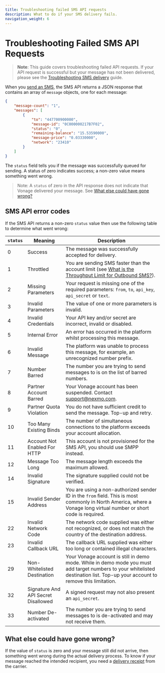 ```yaml
---
title: Troubleshooting failed SMS API requests
description: What to do if your SMS delivery fails.
navigation_weight: 6
---
```


# Troubleshooting Failed SMS API Requests

> **Note**: This guide covers troubleshooting failed API requests. If your API request is successful but your message has not been delivered, please see the [Troubleshooting SMS delivery](/messaging/sms/guides/troubleshooting-sms-delivery) guide.

When you [send an SMS](/messaging/sms/code-snippets/send-an-sms), the SMS API returns a JSON response that contains an array of `message` objects, one for each message:

```json
{
    "message-count": "1",
    "messages": [
        {
            "to": "447700900000",
            "message-id": "0C000000217B7F02",
            "status": "0",
            "remaining-balance": "15.53590000",
            "message-price": "0.03330000",
            "network": "23410"
        }
    ]
}
```

The `status` field tells you if the message was successfully queued for sending. A status of zero indicates success; a non-zero value means something went wrong.

> Note: A `status` of zero in the API response does not indicate that Vonage delivered your message. See [What else could have gone wrong?](#what-else-could-have-gone-wrong)

## SMS API error codes

If the SMS API returns a non-zero `status` value then use the following table to determine what went wrong:

| `status` | Meaning | Description |
|---|---|---|
| 0 | Success  | The message was successfully accepted for delivery.
| 1 | Throttled | You are sending SMS faster than the account limit (see [What is the Throughput Limit for Outbound SMS?](https://help.nexmo.com/hc/en-us/articles/203993598)). |
| 2 | Missing Parameters | Your request is missing one of the required parameters: `from`, `to`, `api_key`, `api_secret` or `text`. |
| 3 | Invalid Parameters | The value of one or more parameters is invalid.
| 4 | Invalid Credentials | Your API key and/or secret are incorrect, invalid or disabled.
| 5 | Internal Error | An error has occurred in the platform whilst processing this message.
| 6 | Invalid Message | The platform was unable to process this message, for example, an unrecognized number prefix.
| 7 | Number Barred | The number you are trying to send messages to is on the list of barred numbers.
| 8 | Partner Account Barred  | Your Vonage account has been suspended. Contact <support@nexmo.com>. |
| 9 | Partner Quota Violation  | You do not have sufficient credit to send the message. Top-up and retry.  |
| 10 | Too Many Existing Binds | The number of simultaneous connections to the platform exceeds your account allocation.
| 11 | Account Not Enabled For HTTP | This account is not provisioned for the SMS API, you should use SMPP instead.
| 12 | Message Too Long | The message length exceeds the maximum allowed.
| 14 | Invalid Signature | The signature supplied could not be verified.
| 15 | Invalid Sender Address | You are using a non-authorized sender ID in the `from` field. This is most commonly in North America, where a Vonage long virtual number or short code is required.  |
| 22 | Invalid Network Code | The network code supplied was either not recognized, or does not match the country of the destination address.
| 23 | Invalid Callback URL | The callback URL supplied was either too long or contained illegal characters.
| 29 | Non-Whitelisted Destination | Your Vonage account is still in demo mode. While in demo mode you must add target numbers to your whitelisted destination list. Top-up your account to remove this limitation. |
| 32 | Signature And API Secret Disallowed | A signed request may not also present an `api_secret`.
| 33 | Number De-activated | The number you are trying to send messages to is de-activated and may not receive them.

## What else could have gone wrong?

If the value of `status` is zero and your message still did not arrive, then something went wrong during the actual delivery process. To know if your message reached the intended recipient, you need a [delivery receipt](/messaging/sms/guides/delivery-receipts) from the carrier.

